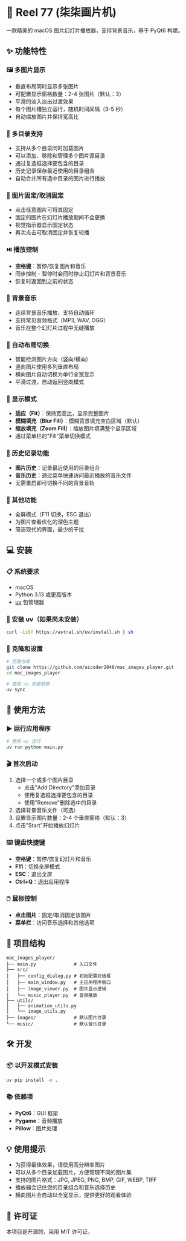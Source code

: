 # 🎨 Reel 77 (柒柒画片机)

一款精美的 macOS 图片幻灯片播放器，支持背景音乐，基于 PyQt6 构建。

## ✨ 功能特性

### 🖼️ 多图片显示
- 垂直布局同时显示多张图片
- 可配置显示窗格数量：2-4 张图片（默认：3）
- 平滑的淡入淡出过渡效果
- 每个图片槽独立运行，随机时间间隔（3-5 秒）
- 自动缩放图片并保持宽高比

### 📁 多目录支持
- 支持从多个目录同时加载图片
- 可以添加、移除和管理多个图片源目录
- 通过复选框选择要包含的目录
- 历史记录保存最近使用的目录组合
- 自动合并所有选中目录的图片进行播放

### 📌 图片固定/取消固定
- 点击任意图片可将其固定
- 固定的图片在幻灯片播放期间不会更换
- 视觉指示器显示固定状态
- 再次点击可取消固定并恢复轮播

### ⏯️ 播放控制
- **空格键**：暂停/恢复图片和音乐
- 同步控制 - 暂停时会同时停止幻灯片和背景音乐
- 恢复时返回到之前的状态

### 🎵 背景音乐
- 连续背景音乐播放，支持自动循环
- 支持常见音频格式（MP3, WAV, OGG）
- 音乐在整个幻灯片过程中无缝播放

### 🔄 自动布局切换
- 智能检测图片方向（竖向/横向）
- 竖向图片使用多列垂直布局
- 横向图片自动切换为单行全宽显示
- 平滑过渡，自动返回竖向模式

### 🎨 显示模式
- **适应（Fit）**：保持宽高比，显示完整图片
- **模糊填充（Blur Fill）**：模糊背景填充空白区域（默认）
- **缩放填充（Zoom Fill）**：缩放图片填满整个显示区域
- 通过菜单栏的"Fill"菜单切换模式

### 📝 历史记录功能
- **图片历史**：记录最近使用的目录组合
- **音乐历史**：通过菜单快速访问最近播放的音乐文件
- 无需重启即可切换不同的背景音轨

### 🔧 其他功能
- 全屏模式（F11 切换，ESC 退出）
- 为图片查看优化的深色主题
- 简洁现代的界面，最少的干扰

## 💻 安装

### 📋 系统要求
- macOS
- Python 3.13 或更高版本
- [uv](https://github.com/astral-sh/uv) 包管理器

### 🔧 安装 uv（如果尚未安装）
```bash
curl -LsSf https://astral.sh/uv/install.sh | sh
```

### 🚀 克隆和设置
```bash
# 克隆仓库
git clone https://github.com/aicoder2048/mac_images_player.git
cd mac_images_player

# 使用 uv 安装依赖
uv sync
```

## 🎯 使用方法

### ▶️ 运行应用程序
```bash
# 使用 uv 运行
uv run python main.py
```

### 🎬 首次启动
1. 选择一个或多个图片目录
   - 点击"Add Directory"添加目录
   - 使用复选框选择要包含的目录
   - 使用"Remove"删除选中的目录
2. 选择背景音乐文件（可选）
3. 设置显示图片数量：2-4 个垂直窗格（默认：3）
4. 点击"Start"开始播放幻灯片

### ⌨️ 键盘快捷键
- **空格键**：暂停/恢复幻灯片和音乐
- **F11**：切换全屏模式
- **ESC**：退出全屏
- **Ctrl+Q**：退出应用程序

### 🖱️ 鼠标控制
- **点击图片**：固定/取消固定该图片
- **菜单栏**：访问音乐选择和其他选项

## 📂 项目结构
```
mac_images_player/
├── main.py              # 入口文件
├── src/
│   ├── config_dialog.py # 初始配置对话框
│   ├── main_window.py   # 主应用程序窗口
│   ├── image_viewer.py  # 图片显示逻辑
│   └── music_player.py  # 音频播放
├── utils/
│   ├── animation_utils.py
│   └── image_utils.py
├── images/              # 默认图片目录
└── music/               # 默认音乐目录
```

## 🛠️ 开发

### 📦 以开发模式安装
```bash
uv pip install -e .
```

### 📚 依赖项
- **PyQt6**：GUI 框架
- **Pygame**：音频播放
- **Pillow**：图片处理

## 💡 使用提示
- 为获得最佳效果，请使用高分辨率图片
- 可以从多个目录加载图片，方便管理不同的图片集
- 支持的图片格式：JPG, JPEG, PNG, BMP, GIF, WEBP, TIFF
- 播放器会记住您的目录组合和音乐选择历史
- 横向图片会自动以全宽显示，提供更好的观看体验

## 📄 许可证
本项目是开源的，采用 MIT 许可证。